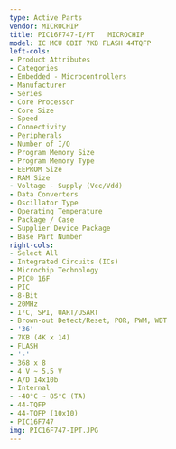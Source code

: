 ```yaml
---
type: Active Parts
vendor: MICROCHIP
title: PIC16F747-I/PT　　MICROCHIP
model: IC MCU 8BIT 7KB FLASH 44TQFP
left-cols:
- Product Attributes
- Categories
- Embedded - Microcontrollers
- Manufacturer
- Series
- Core Processor
- Core Size
- Speed
- Connectivity
- Peripherals
- Number of I/O
- Program Memory Size
- Program Memory Type
- EEPROM Size
- RAM Size
- Voltage - Supply (Vcc/Vdd)
- Data Converters
- Oscillator Type
- Operating Temperature
- Package / Case
- Supplier Device Package
- Base Part Number
right-cols:
- Select All
- Integrated Circuits (ICs)
- Microchip Technology
- PIC® 16F
- PIC
- 8-Bit
- 20MHz
- I²C, SPI, UART/USART
- Brown-out Detect/Reset, POR, PWM, WDT
- '36'
- 7KB (4K x 14)
- FLASH
- '-'
- 368 x 8
- 4 V ~ 5.5 V
- A/D 14x10b
- Internal
- -40°C ~ 85°C (TA)
- 44-TQFP
- 44-TQFP (10x10)
- PIC16F747
img: PIC16F747-IPT.JPG
---
```

